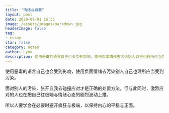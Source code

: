 ```yaml
---
title: "情绪与自我"
layout: post
date: 2020-09-01 16:35
image: /assets/images/markdown.jpg
headerImage: false
tag:
- essay
star: false
category: notes
author: Lynx
description: 使用恶毒的语言自己也会受到影响，使用负面情绪去污染别人自己也理所应当受到污染。面对别人的污染，张开自我去碰撞应对才是正确的处置方法。但与此同时，激烈应对的人也在把自己往极端与情绪心态的剧烈波动上推。所以人要学会在必要时避开疯狂与极端，以保持内心的平稳与正面。
---
```




使用恶毒的语言自己也会受到影响，使用负面情绪去污染别人自己也理所应当受到污染。

面对别人的污染，张开自我去碰撞应对才是正确的处置方法。但与此同时，激烈应对的人也在把自己往极端与情绪心态的剧烈波动上推。

所以人要学会在必要时避开疯狂与极端，以保持内心的平稳与正面。

